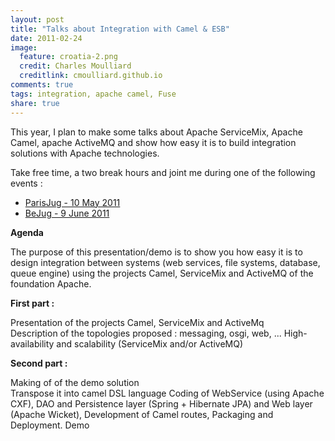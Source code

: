 ```yaml
---
layout: post
title: "Talks about Integration with Camel & ESB"
date: 2011-02-24
image:
  feature: croatia-2.png
  credit: Charles Moulliard
  creditlink: cmoulliard.github.io
comments: true
tags: integration, apache camel, Fuse
share: true
---
```


This year, I plan to make some talks about Apache ServiceMix, Apache Camel, apache ActiveMQ and show
how easy it is to build integration solutions with Apache technologies.

Take free time, a two break hours and joint me during one of the following events :

* <a href="http://www.parisjug.org/xwiki/bin/view/Meeting/20110510">ParisJug - 10 May 2011</a>
* <a href="http://www.bejug.org/confluenceBeJUG/display/BeJUG/Integration+with+Apache+Camel+and+ESB">BeJug - 9 June 2011</a>

<b>Agenda</b>

The purpose of this presentation/demo is to show you how easy it is to design integration between systems (web services, file systems, database, queue engine)
using the projects Camel, ServiceMix and ActiveMQ of the foundation Apache.

<b>First part :</b>

Presentation of the projects Camel, ServiceMix and ActiveMq<br/>Description of the topologies proposed : messaging, osgi, web, ...
High-availability and scalability (ServiceMix and/or ActiveMQ)

<b>Second part :</b>

Making of of the demo solution<br/>Transpose it into camel DSL language
Coding of WebService (using Apache CXF), DAO and Persistence layer (Spring + Hibernate JPA) and Web layer (Apache Wicket),
Development of Camel routes, Packaging and Deployment. Demo
